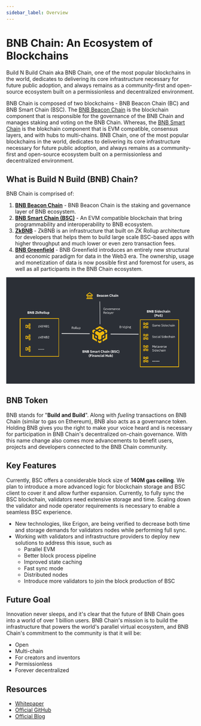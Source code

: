 ```yaml
---
sidebar_label: Overview
---
```

# BNB Chain: An Ecosystem of Blockchains
Build N Build Chain aka BNB Chain, one of the most popular blockchains in the world, dedicates to delivering its core infrastructure necessary for future public adoption, and always remains as a community-first and open-source ecosystem built on a permissionless and decentralized environment.

BNB Chain is composed of two blockchains - BNB Beacon Chain (BC) and BNB Smart Chain (BSC). The [BNB Beacon Chain](./learn/beaconIntro.md) is the blockchain component that is responsible for the governance of the BNB Chain and manages staking and voting on the BNB Chain. Whereas, the [BNB Smart Chain](./learn/intro.md) is the blokchain component that is EVM compatible, consensus layers, and with hubs to multi-chains. 
BNB Chain, one of the most popular blockchains in the world, dedicates to delivering its core infrastructure necessary for future public adoption, and always remains as a community-first and open-source ecosystem built on a permissionless and decentralized environment.

## What is Build N Build (BNB) Chain?
BNB Chain is comprised of:
1. **[BNB Beacon Chain](learn/beaconIntro.md)** - BNB Beacon Chain is the staking and governance layer of BNB ecosystem.
2. **[BNB Smart Chain (BSC)](learn/intro.md)** - An EVM compatible blockchain that bring programmability and interoperability to BNB ecosystem.
3. **[ZkBNB](zkbnb/zkbnb-overview.md)** - ZkBNB is an infrastructure that built on ZK Rollup architecture for developers that helps them to build large scale BSC-based apps with higher throughput and much lower or even zero transaction fees.
4. **[BNB Greenfield](greenfield/overview.md)** - BNB Greenfield introduces an entirely new structural and economic paradigm for data in the Web3 era. The ownership, usage and monetization of data is now possible first and foremost for users, as well as all participants in the BNB Chain ecosystem.

![BSC 2022](../static/img/assets/BNBChain2022.png)

## BNB Token
BNB stands for "**Build and Build**". Along with _fueling_ transactions on BNB Chain (similar to gas on Ethereum), BNB also acts as a governance token. Holding BNB gives you the right to make your voice heard and is necessary for participation in BNB Chain's decentralized on-chain governance. With this name change also comes more advancements to benefit users, projects and developers connected to the BNB Chain community.

## Key Features
Currently, BSC offers a considerable block size of **__140M gas ceiling__**. We plan to introduce a more advanced logic for blockchain storage and BSC client to cover it and allow further expansion.  Currently, to fully sync the BSC blockchain, validators need extensive storage and time. Scaling down the validator and node operator requirements is necessary to enable a seamless BSC experience.

- New technologies, like Erigon, are being verified to decrease both time and storage demands for validators nodes while performing full sync. 
- Working with validators and infrastructure providers to deploy new solutions to address this issue, such as  
  - Parallel EVM
  - Better block process pipeline
  - Improved state caching
  - Fast sync mode
  - Distributed nodes 
  - Introduce more validators to join the block production of BSC

## Future Goal 
Innovation never sleeps, and it's clear that the future of BNB Chain goes into a world of over 1 billion users. BNB Chain's mission is to build the infrastructure that powers the world's parallel virtual ecosystem, and BNB Chain's commitment to the community is that it will be: 
- Open
- Multi-chain
- For creators and inventors
- Permissionless
- Forever decentralized

## Resources 
- [Whitepaper](https://github.com/bnb-chain/whitepaper)
- [Official GitHub](https://github.com/bnb-chain)
- [Official Blog](https://www.bnbchain.org/en/blog/)
